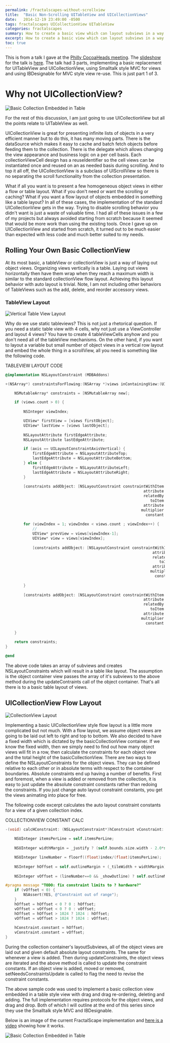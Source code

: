 ```yaml
---
permalink: /fractalscapes-without-scrollview
title:  "Basic Non-Scrolling UITableView and UICollectionViews"
date:   2014-12-19 23:49:00 -0500
tags: fractalscapes UICollectionView UITableView
categories: fractalscapes
summary: How to create a basic view which can layout subviews in a way similar to a UITableView or UICollectionView without the embedded scrolling and other baggage of the standard views. 
excerpt: How to create a basic view which can layout subviews in a way similar to a UITableView or UICollectionView without the embedded scrolling and other baggage of the standard views. 
toc: true
---
```


This is from a talk I gave at the [Philly CocoaHeads meeting](http://phillycocoa.org/2014/12/17/phillycocoa-meeting-notes-december-2014/). The [slideshow](http://www.moedae.com/blog/cocoaheads-talk-materials/CocoaHeads%20IB_Designable%20and%20MVC.pdf) for the talk is [here](http://www.moedae.com/blog/cocoaheads-talk-materials/CocoaHeads%20IB_Designable%20and%20MVC.pdf). The talk had 3 parts, implementing a basic replacement for UITableView and UICollectionView, using Smalltalk style MVC for views and using IBDesignable for MVC style view re-use. This is just part 1 of 3.

# Why not UICollectionView?

![Basic Collection Embedded in Table](/assets/images/blog/fractal-editor-bush-mini.png)

For the rest of this discussion, I am just going to use UICollectionView but all the points relate to UITableView as well. 

UICollectionView is great for presenting infinite lists of objects in a very efficient manner but to do this, it has many moving parts. There is the dataSource which makes it easy to cache and batch fetch objects before feeding them to the collection. There is the delegate which allows changing the view appearance and business logic on a per cell basis. Each collectionViewCell design has a reuseIdentifier so the cell views can be instantiated once and reused on an as needed basis during scrolling. And to top it all off, the UICollectionView is a subclass of UIScrollView so there is no separating the scroll functionality from the collection presentation.

What if all you want is to present a few homogeneous object views in either a flow or table layout. What if you don't need or want the scrolling or caching? What if you want a flow layout of objects embedded in something like a table layout? In all of these cases, the implementation of the standard UICollectionView gets in the way. Trying to disable scrolling behavior you didn't want is just a waste of valuable time. I had all of these issues in a few of my projects but always avoided starting from scratch because it seemed that would be more work than using the existing tools. Once I gave up on UICollectionView and started from scratch, it turned out to be much easier than expected with less code and much better suited to my needs. 

## Rolling Your Own Basic CollectionView

At its most basic, a tableView or collectionView is just a way of laying out object views. Organizing views vertically is a table. Laying out views horizontally then have them wrap when they reach a maximum width is similar to the standard collectionView flow layout. Achieving this layout behavior with auto layout is trivial. Note, I am not including other behaviors of TableViews such as the add, delete, and reorder accessory views.

### TableView Layout 

![Vertical Table View Layout](/assets/images/blog/VerticalCollectionTableLayoutSample2.png)

Why do we use static tableviews? This is not just a rhetorical question. If you need a static table view with 4 cells, why not just use a ViewController and layout 4 views? You have to create 4 tableViewCells anyhow and you don't need all of the tableView mechanisms. On the other hand, if you want to layout a variable but small number of object views in a vertical row layout and embed the whole thing in a scrollView, all you need is something like the following code.

TABLEVIEW LAYOUT CODE
```objectivec
@implementation NSLayoutConstraint (MDBAddons)

+(NSArray*) constraintsForFlowing:(NSArray *)views inContainingView:(UIView *)container forOrientation:(UILayoutConstraintAxis)axis withSpacing:(CGFloat)spacing {

    NSMutableArray* constraints = [NSMutableArray new];

    if (views.count > 0) {
        
        NSInteger viewIndex;

        UIView* firstView = [views firstObject];
        UIView* lastView = [views lastObject];
        
        NSLayoutAttribute firstEdgeAttribute;
        NSLayoutAttribute lastEdgeAttribute;

        if (axis == UILayoutConstraintAxisVertical) {
            firstEdgeAttribute = NSLayoutAttributeTop;
            lastEdgeAttribute = NSLayoutAttributeBottom;
        } else {
            firstEdgeAttribute = NSLayoutAttributeLeft;
            lastEdgeAttribute = NSLayoutAttributeRight;
        }
        
        [constraints addObject: [NSLayoutConstraint constraintWithItem: container
                                                             attribute: firstEdgeAttribute
                                                             relatedBy: NSLayoutRelationEqual
                                                                toItem: firstView
                                                             attribute: firstEdgeAttribute
                                                            multiplier: 1.0
                                                              constant: 0.0]];
                
        for (viewIndex = 1; viewIndex < views.count ; viewIndex++) {
            //
            UIView* prevView = views[viewIndex-1];
            UIView* view = views[viewIndex];
            
            [constraints addObject: [NSLayoutConstraint constraintWithItem: view
                                                                 attribute: firstEdgeAttribute
                                                                 relatedBy: NSLayoutRelationEqual
                                                                    toItem: prevView
                                                                 attribute: lastEdgeAttribute
                                                                multiplier: 1.0
                                                                  constant: spacing]];
            
        }
        
        [constraints addObject: [NSLayoutConstraint constraintWithItem: lastView
                                                             attribute: lastEdgeAttribute
                                                             relatedBy: NSLayoutRelationEqual
                                                                toItem: container
                                                             attribute: lastEdgeAttribute
                                                            multiplier: 1.0
                                                              constant: 0.0]];
        
    }
    
    return constraints;
}

@end
```

The above code takes an array of subviews and creates NSLayoutConstraints which will result in a table like layout. The assumption is the object container view passes the array of it's subviews to the above method during the updateContraints call of the object container. That's all there is to a basic table layout of views.

## UICollectionView Flow Layout

![CollectionView Layout](/assets/images/blog/FlowLayoutSample1.png)

Implementing a basic UICollectionView style flow layout is a little more complicated but not much. With a flow layout, we assume object views are going to be laid out left to right and top to bottom. We also decided to have a fixed width which is dictated by the basicCollectionView container. If we know the fixed width, then we simply need to find out how many object views will fit in a row, then calculate the constraints for each object view and the total height of the basicCollectionView. There are two ways to define the NSLayoutConstraints for the object views. They can be defined relative to each other or in absolute terms with respect to the container boundaries. Absolute constraints end up having a number of benefits. First and foremost, when a view is added or removed from the collection, it is easy to just update the absolute constraint constants rather than redoing the constraints. If you just change auto layout constraint constants, you get the views animating into place for free. 

The following code excerpt calculates the auto layout constraint constants for a view of a given collection index.

COLLECTIONVIEW CONSTANT CALC
```objectivec
-(void) calcHConstraint: (NSLayoutConstraint*)hConstraint vConstraint: (NSLayoutConstraint*) vConstraint forIndex: (NSUInteger) index {
    
    NSUInteger itemsPerLine = self.itemsPerLine;
    
    NSUInteger widthMargin = _justify ? (self.bounds.size.width - 2.0*self.outlineMargin - (itemsPerLine * _tileWidth)) / (itemsPerLine-1) : _tileMargin;

    NSUInteger lineNumber = floorf((float)index/(float)itemsPerLine);
    
    NSInteger hOffset = self.outlineMargin + (_tileWidth + widthMargin) * (index - lineNumber*itemsPerLine);
    
    NSInteger vOffset = (lineNumber==0 && _showOutline) ? self.outlineMargin : lineNumber*(_tileWidth+_tileMargin);

#pragma message "TODO: fix constraint limits to ? hardware?"
    if (vOffset < 0) {
        NSAssert(YES, @"Constraint out of range");
    }
    hOffset = hOffset < 0 ? 0 : hOffset;
    vOffset = vOffset < 0 ? 0 : vOffset;
    hOffset = hOffset > 1024 ? 1024 : hOffset;
    vOffset = vOffset > 1024 ? 1024 : vOffset;
    
    hConstraint.constant = hOffset;
    vConstraint.constant = vOffset;
}
```

During the collection container's layoutSubviews, all of the object views are laid out and given default absolute layout constraints. The same for whenever a view is added. Then during updateConstraints, the object views are iterated and the above method is called to update the constraint constants. If an object view is added, moved or removed, setNeedsConstraintsUpdate is called to flag the need to revise the constraint constants.

The above sample code was used to implement a basic collection view embedded in a table style view with drag and drag re-ordering, deleting and adding. The full implementation requires protocols for the object views, and drag and drop. Both of which I will outline at the end of this series since they use the Smalltalk style MVC and IBDesignable.

Below is an image of the current FractalScape implementation and [here is a video](https://vimeo.com/115025604) showing how it works.

![Basic Collection Embedded in Table](/assets/images/blog/fractal-editor-bush.png)
